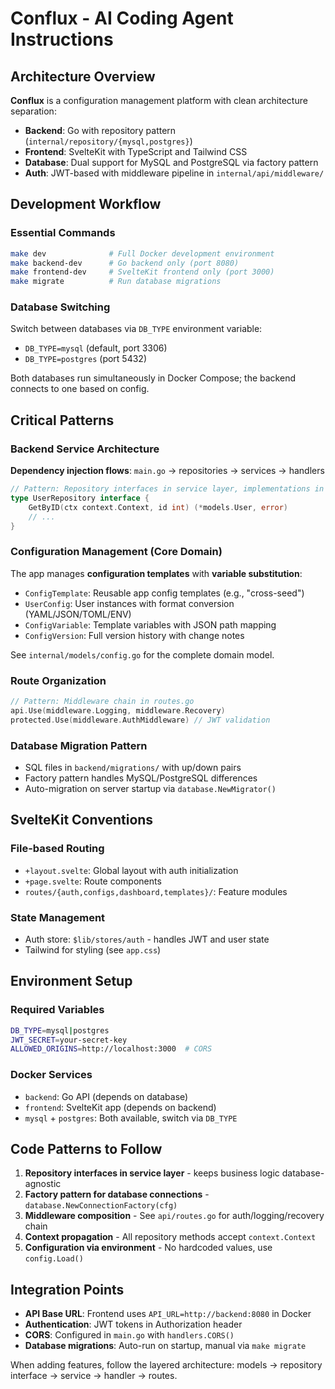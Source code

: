 # Conflux - AI Coding Agent Instructions

## Architecture Overview

**Conflux** is a configuration management platform with clean architecture separation:
- **Backend**: Go with repository pattern (`internal/repository/{mysql,postgres}`)
- **Frontend**: SvelteKit with TypeScript and Tailwind CSS
- **Database**: Dual support for MySQL and PostgreSQL via factory pattern
- **Auth**: JWT-based with middleware pipeline in `internal/api/middleware/`

## Development Workflow

### Essential Commands
```bash
make dev              # Full Docker development environment
make backend-dev      # Go backend only (port 8080)
make frontend-dev     # SvelteKit frontend only (port 3000)
make migrate          # Run database migrations
```

### Database Switching
Switch between databases via `DB_TYPE` environment variable:
- `DB_TYPE=mysql` (default, port 3306)
- `DB_TYPE=postgres` (port 5432)

Both databases run simultaneously in Docker Compose; the backend connects to one based on config.

## Critical Patterns

### Backend Service Architecture
**Dependency injection flows**: `main.go` → repositories → services → handlers
```go
// Pattern: Repository interfaces in service layer, implementations in repository/{mysql,postgres}
type UserRepository interface {
    GetByID(ctx context.Context, id int) (*models.User, error)
    // ...
}
```

### Configuration Management (Core Domain)
The app manages **configuration templates** with **variable substitution**:
- `ConfigTemplate`: Reusable app config templates (e.g., "cross-seed")
- `UserConfig`: User instances with format conversion (YAML/JSON/TOML/ENV)
- `ConfigVariable`: Template variables with JSON path mapping
- `ConfigVersion`: Full version history with change notes

See `internal/models/config.go` for the complete domain model.

### Route Organization
```go
// Pattern: Middleware chain in routes.go
api.Use(middleware.Logging, middleware.Recovery)
protected.Use(middleware.AuthMiddleware) // JWT validation
```

### Database Migration Pattern
- SQL files in `backend/migrations/` with up/down pairs
- Factory pattern handles MySQL/PostgreSQL differences
- Auto-migration on server startup via `database.NewMigrator()`

## SvelteKit Conventions

### File-based Routing
- `+layout.svelte`: Global layout with auth initialization
- `+page.svelte`: Route components
- `routes/{auth,configs,dashboard,templates}/`: Feature modules

### State Management
- Auth store: `$lib/stores/auth` - handles JWT and user state
- Tailwind for styling (see `app.css`)

## Environment Setup

### Required Variables
```bash
DB_TYPE=mysql|postgres
JWT_SECRET=your-secret-key
ALLOWED_ORIGINS=http://localhost:3000  # CORS
```

### Docker Services
- `backend`: Go API (depends on database)
- `frontend`: SvelteKit app (depends on backend)
- `mysql` + `postgres`: Both available, switch via `DB_TYPE`

## Code Patterns to Follow

1. **Repository interfaces in service layer** - keeps business logic database-agnostic
2. **Factory pattern for database connections** - `database.NewConnectionFactory(cfg)`
3. **Middleware composition** - See `api/routes.go` for auth/logging/recovery chain
4. **Context propagation** - All repository methods accept `context.Context`
5. **Configuration via environment** - No hardcoded values, use `config.Load()`

## Integration Points

- **API Base URL**: Frontend uses `API_URL=http://backend:8080` in Docker
- **Authentication**: JWT tokens in Authorization header
- **CORS**: Configured in `main.go` with `handlers.CORS()`
- **Database migrations**: Auto-run on startup, manual via `make migrate`

When adding features, follow the layered architecture: models → repository interface → service → handler → routes.
